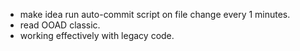 * make idea run auto-commit script on file change every 1 minutes.
* read OOAD classic.
* working effectively with legacy code.
